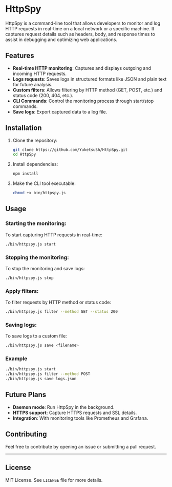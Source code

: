 # HttpSpy

HttpSpy is a command-line tool that allows developers to monitor and log HTTP requests in real-time on a local network or a specific machine. It captures request details such as headers, body, and response times to assist in debugging and optimizing web applications.

## Features

- **Real-time HTTP monitoring**: Captures and displays outgoing and incoming HTTP requests.
- **Logs requests**: Saves logs in structured formats like JSON and plain text for future analysis.
- **Custom filters**: Allows filtering by HTTP method (GET, POST, etc.) and status code (200, 404, etc.).
- **CLI Commands**: Control the monitoring process through start/stop commands.
- **Save logs**: Export captured data to a log file.

## Installation

1. Clone the repository:
    ```bash
    git clone https://github.com/YuketsuSh/HttpSpy.git
    cd HttpSpy
    ```

2. Install dependencies:
    ```bash
    npm install
    ```

3. Make the CLI tool executable:
    ```bash
    chmod +x bin/httpspy.js
    ```

## Usage

### Starting the monitoring:

To start capturing HTTP requests in real-time:
```bash
./bin/httpspy.js start
```

### Stopping the monitoring:

To stop the monitoring and save logs:
```bash
./bin/httpspy.js stop
```

### Apply filters:

To filter requests by HTTP method or status code:
```bash
./bin/httpspy.js filter --method GET --status 200
```

### Saving logs:

To save logs to a custom file:
```bash
./bin/httpspy.js save <filename>
```

### Example
```bash
./bin/httpspy.js start
./bin/httpspy.js filter --method POST
./bin/httpspy.js save logs.json
```

## Future Plans

- **Daemon mode**: Run HttpSpy in the background.
- **HTTPS support**: Capture HTTPS requests and SSL details.
- **Integration**: With monitoring tools like Prometheus and Grafana.

## Contributing

Feel free to contribute by opening an issue or submitting a pull request.

---

## License

MIT License. See `LICENSE` file for more details.